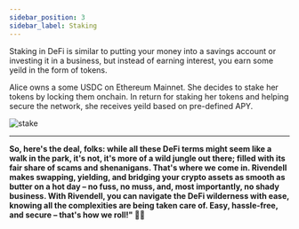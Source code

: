 ```yaml
---
sidebar_position: 3
sidebar_label: Staking
---
```


Staking in DeFi is similar to putting your money into a savings account or investing it in a business, but instead of earning interest, you earn some yeild in the form of tokens.
<br/>

Alice owns a some USDC on Ethereum Mainnet. She decides to stake her tokens by locking them onchain. In return for staking her tokens and helping secure the network, she receives yeild based on pre-defined APY.

![stake](https://github.com/shrirajpawar4/docs/assets/68687869/9b4c737c-9a6d-45aa-a56d-77d15d1cd3f5)


---
**So, here's the deal, folks: while all these DeFi terms might seem like a walk in the park, it's not, it's more of a wild jungle out there; filled with its fair share of scams and shenanigans.
That's where we come in. Rivendell makes swapping, yielding, and bridging your crypto assets as smooth as butter on a hot day – no fuss, no muss, and, most importantly, no shady business. With Rivendell, you can navigate the DeFi wilderness with ease, knowing all the complexities are being taken care of. Easy, hassle-free, and secure – that's how we roll!" 🚀✨**